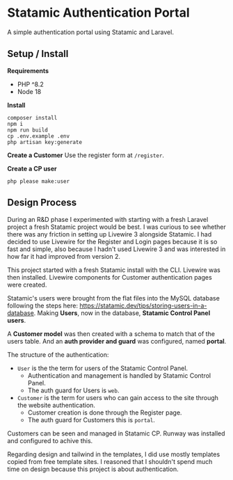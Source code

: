 # Statamic Authentication Portal

A simple authentication portal using Statamic and Laravel.

## Setup / Install

**Requirements**

-   PHP ^8.2
-   Node 18

**Install**

```shell
composer install
npm i
npm run build
cp .env.example .env
php artisan key:generate
```

**Create a Customer**
Use the register form at `/register`.

**Create a CP user**

```shell
php please make:user
```

## Design Process

During an R&D phase I experimented with starting with a fresh Laravel project a fresh Statamic project would be best. I was curious to see whether there was any friction in setting up Livewire 3 alongside Statamic. I had decided to use Livewire for the Register and Login pages because it is so fast and simple, also because I hadn't used Livewire 3 and was interested in how far it had improved from version 2.

This project started with a fresh Statamic install with the CLI. Livewire was then installed. Livewire components for Customer authentication pages were created.

Statamic's users were brought from the flat files into the MySQL database following the steps here: https://statamic.dev/tips/storing-users-in-a-database. Making **Users**, now in the database, **Statamic Control Panel users**.

A **Customer model** was then created with a schema to match that of the users table. And an **auth provider and guard** was configured, named **portal**.

The structure of the authentication:

-   `User` is the the term for users of the Statamic Control Panel.
    -   Authentication and management is handled by Statamic Control Panel.
    -   The auth guard for Users is `web`.
-   `Customer` is the term for users who can gain access to the site through the website authentication.
    -   Customer creation is done through the Register page.
    -   The auth guard for Customers this is `portal`.

Customers can be seen and managed in Statamic CP. Runway was installed and configured to achive this.

Regarding design and tailwind in the templates, I did use mostly templates copied from free template sites. I reasoned that I shouldn't spend much time on design because this project is about authentication.
